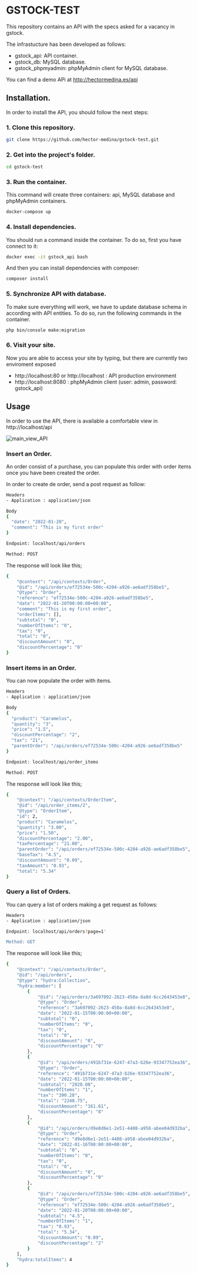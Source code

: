 # GSTOCK-TEST

This repository contains an API with the specs asked for a vacancy in gstock. 

The infrastucture has been developed as follows:
- gstock_api: API container.
- gstock_db: MySQL database.
- gstock_phpmyadmin: phpMyAdmin client for MySQL database.

You can find a demo APi at http://hectormedina.es/api

## Installation.

In order to install the API, you should follow the next steps:

### 1. Clone this repository.

```sh
git clone https://github.com/hector-medina/gstock-test.git
```

### 2. Get into the project's folder.

```sh
cd gstock-test
```

### 3. Run the container.

This command will create three containers: api, MySQL database and phpMyAdmin containers. 

```sh
docker-compose up
```

### 4. Install dependencies.

You should run a command inside the container. To do so, first you have connect to it:
```sh
docker exec -it gstock_api bash
```

And then you can install dependencies with composer:
```sh
composer install
```

### 5. Synchronize API with database.

To make sure everything will work, we have to update database schema in according with API entities. To do so, run the
following commands in the container.
```sh
php bin/console make:migration
```

### 6. Visit your site.

Now you are able to access your site by typing, but there are currently two enviroment exposed
- http://localhost:80 or http://localhost : API production environment
- http://localhost:8080 : phpMyAdmin client (user: admin, password: gstock_api)

## Usage

In order to use the API, there is available a comfortable view in http://localhost/api

![main_view_API](docs/mainView.png)

### Insert an Order.

An order consist of a purchase, you can populate this order with order items once you have been created the order.

In order to create de order, send a post request as follow:
```sh
Headers
- Application : application/json

Body
{
  "date": "2022-01-20",
  "comment": "This is my first order"
}

Endpoint: localhost/api/orders

Method: POST
```

The response will look like this;
```sh
{
    "@context": "/api/contexts/Order",
    "@id": "/api/orders/ef72534e-500c-4204-a926-ae6adf358be5",
    "@type": "Order",
    "reference": "ef72534e-500c-4204-a926-ae6adf358be5",
    "date": "2022-01-20T00:00:00+00:00",
    "comment": "This is my first order",
    "orderItems": [],
    "subtotal": "0",
    "numberOfItems": "0",
    "tax": "0",
    "total": "0",
    "discountAmount": "0",
    "discountPercentage": "0"
}
```
### Insert items in an Order.

You can now populate the order with items.
```sh
Headers
- Application : application/json

Body
{
  "product": "Caramelos",
  "quantity": "3",
  "price": "1.5",
  "discountPercentage": "2",
  "tax": "21",
  "parentOrder": "/api/orders/ef72534e-500c-4204-a926-ae6adf358be5"
}

Endpoint: localhost/api/order_items

Method: POST
```

The response will look like this;
```sh
{
    "@context": "/api/contexts/OrderItem",
    "@id": "/api/order_items/2",
    "@type": "OrderItem",
    "id": 2,
    "product": "Caramelos",
    "quantity": "3.00",
    "price": "1.50",
    "discountPercentage": "2.00",
    "taxPercentage": "21.00",
    "parentOrder": "/api/orders/ef72534e-500c-4204-a926-ae6adf358be5",
    "baseTax": "4.5",
    "discountAmount": "0.09",
    "taxAmount": "0.93",
    "total": "5.34"
}
```

### Query a list of Orders.

You can query a list of orders making a get request as follows:
```sh
Headers
- Application : application/json

Endpoint: localhost/api/orders?page=1'

Method: GET
```

The response will look like this;
```sh
{
    "@context": "/api/contexts/Order",
    "@id": "/api/orders",
    "@type": "hydra:Collection",
    "hydra:member": [
        {
            "@id": "/api/orders/3a697092-2623-450a-8a8d-6cc2643453e8",
            "@type": "Order",
            "reference": "3a697092-2623-450a-8a8d-6cc2643453e8",
            "date": "2022-01-15T00:00:00+00:00",
            "subtotal": "0",
            "numberOfItems": "0",
            "tax": "0",
            "total": "0",
            "discountAmount": "0",
            "discountPercentage": "0"
        },
        {
            "@id": "/api/orders/491b731e-6247-47a3-b26e-93347752ea36",
            "@type": "Order",
            "reference": "491b731e-6247-47a3-b26e-93347752ea36",
            "date": "2022-01-15T00:00:00+00:00",
            "subtotal": "2020.08",
            "numberOfItems": "1",
            "tax": "390.28",
            "total": "2248.75",
            "discountAmount": "161.61",
            "discountPercentage": "8"
        },
        {
            "@id": "/api/orders/d9e8d6e1-2e51-4408-a958-abee04d932ba",
            "@type": "Order",
            "reference": "d9e8d6e1-2e51-4408-a958-abee04d932ba",
            "date": "2022-01-16T00:00:00+00:00",
            "subtotal": "0",
            "numberOfItems": "0",
            "tax": "0",
            "total": "0",
            "discountAmount": "0",
            "discountPercentage": "0"
        },
        {
            "@id": "/api/orders/ef72534e-500c-4204-a926-ae6adf358be5",
            "@type": "Order",
            "reference": "ef72534e-500c-4204-a926-ae6adf358be5",
            "date": "2022-01-20T00:00:00+00:00",
            "subtotal": "4.5",
            "numberOfItems": "1",
            "tax": "0.93",
            "total": "5.34",
            "discountAmount": "0.09",
            "discountPercentage": "2"
        }
    ],
    "hydra:totalItems": 4
}
```
